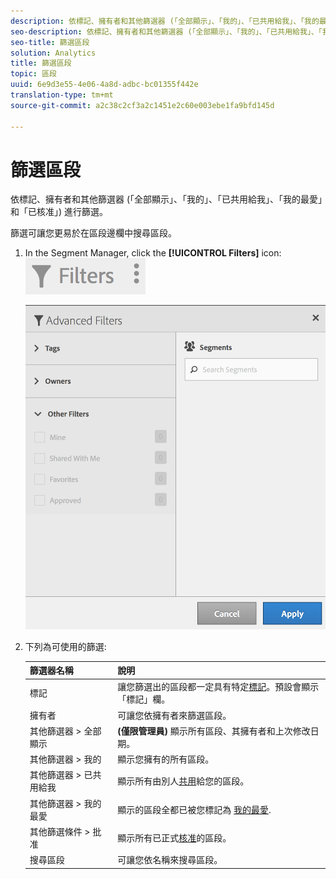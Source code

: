 ```yaml
---
description: 依標記、擁有者和其他篩選器 (「全部顯示」、「我的」、「已共用給我」、「我的最愛」和「已核准」) 進行篩選。
seo-description: 依標記、擁有者和其他篩選器 (「全部顯示」、「我的」、「已共用給我」、「我的最愛」和「已核准」) 進行篩選。
seo-title: 篩選區段
solution: Analytics
title: 篩選區段
topic: 區段
uuid: 6e9d3e55-4e06-4a8d-adbc-bc01355f442e
translation-type: tm+mt
source-git-commit: a2c38c2cf3a2c1451e2c60e003ebe1fa9bfd145d

---
```



# 篩選區段

依標記、擁有者和其他篩選器 (「全部顯示」、「我的」、「已共用給我」、「我的最愛」和「已核准」) 進行篩選。

篩選可讓您更易於在區段邊欄中搜尋區段。

1. In the Segment Manager, click the **[!UICONTROL Filters]** icon:  ![](assets/filter_icon.png)

   ![](assets/filtering.png)

1. 下列為可使用的篩選:

   | 篩選器名稱 | 說明 |
   |---|---|
   | 標記 | 讓您篩選出的區段都一定具有特定[標記](../../../components/c-segmentation/c-segmentation-workflow/seg-tag.md#concept_CD892CEB326C4986A1B67487052DBA50)。預設會顯示「標記」欄。 |
   | 擁有者 | 可讓您依擁有者來篩選區段。 |
   | 其他篩選器 &gt; 全部顯示 | **(僅限管理員)** 顯示所有區段、其擁有者和上次修改日期。 |
   | 其他篩選器 &gt; 我的 | 顯示您擁有的所有區段。 |
   | 其他篩選器 &gt; 已共用給我 | 顯示所有由別人[共用](../../../components/c-segmentation/c-segmentation-workflow/t-seg-share.md#task_7DC54643083E42C28F918E4F0845C5A5)給您的區段。 |
   | 其他篩選器 &gt; 我的最愛 | 顯示的區段全都已被您標記為 [我的最愛](../../../components/c-segmentation/c-segmentation-workflow/t-seg-favorite.md#task_F45DFA3FBF0C4082B46A0D032CB20FC5). |
   | 其他篩選條件 &gt; 批准 | 顯示所有已正式[核准](../../../components/c-segmentation/c-segmentation-workflow/seg-approve.md#concept_DF477F151A9E483A92ED1DDAAF035953)的區段。 |
   | 搜尋區段 | 可讓您依名稱來搜尋區段。 |

